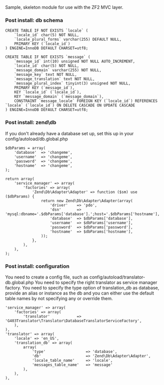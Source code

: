 Sample, skeleton module for use with the ZF2 MVC layer.

### Post install: db schema
	CREATE TABLE IF NOT EXISTS `locale` (
	  	`locale_id` char(5) NOT NULL,
	  	`locale_plural_forms` varchar(255) DEFAULT NULL,
	  	PRIMARY KEY (`locale_id`)
	) ENGINE=InnoDB DEFAULT CHARSET=utf8;

	CREATE TABLE IF NOT EXISTS `message` (
	  	`message_id` int(10) unsigned NOT NULL AUTO_INCREMENT,
	  	`locale_id` char(5) NOT NULL,
	  	`message_domain` varchar(255) NOT NULL,
	  	`message_key` text NOT NULL,
	  	`message_translation` text NOT NULL,
	  	`message_plural_index` tinyint(3) unsigned NOT NULL,
	  	PRIMARY KEY (`message_id`),
	  	KEY `locale_id` (`locale_id`),
	  	KEY `message_domain` (`message_domain`),
	  	CONSTRAINT `message_locale` FOREIGN KEY (`locale_id`) REFERENCES `locale` (`locale_id`) ON DELETE CASCADE ON UPDATE CASCADE
	) ENGINE=InnoDB DEFAULT CHARSET=utf8;

### Post install: zend\db
If you don't already have a database set up, set this up in your config/autoload/db.global.php

	$dbParams = array(
	    'database'  => 'changeme',
	    'username'  => 'changeme',
	    'password'  => 'changeme',
	    'hostname'  => 'changeme',
	);

	return array(
	    'service_manager' => array(
	        'factories' => array(
	            'Zend\Db\Adapter\Adapter' => function ($sm) use ($dbParams) {
	                return new Zend\Db\Adapter\Adapter(array(
	                    'driver'    => 'pdo',
	                    'dsn'       => 'mysql:dbname='.$dbParams['database'].';host='.$dbParams['hostname'],
	                    'database'  => $dbParams['database'],
	                    'username'  => $dbParams['username'],
	                    'password'  => $dbParams['password'],
	                    'hostname'  => $dbParams['hostname'],
	                ));
	            },
	        ),
	    ),
	);

### Post install: configuration
You need to create a config file, such as config/autoload/translator-db.global.php
You need to specify the right translator as service manager factory.
You need to specify the type option of translation_db as database, provide an alias or instance as the db
and you can either use the default table names by not specifying any or override them.

	'service_manager' => array(
        'factories' => array(
            'translator'            => 'G403Translator\Translator\DatabaseTranslatorServiceFactory',
        ),
    ),
    'translator' => array(
        'locale' => 'en_US',
        'translation_db' => array(
            array(
                'type'                  => 'database',
                'db'          			=> 'Zend\Db\Adapter\Adapter',
                'locale_table_name'     => 'locale',
                'messages_table_name'   => 'message'
            ),
        ),
    ),